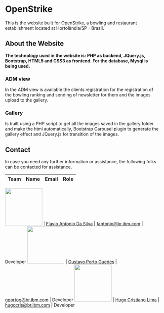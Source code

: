 # OpenStrike

This is the website built for OpenStrike, a bowling and restaurant establishment located at Hortolândia/SP - Brazil.


## About the Website

**The technology used in the website is: PHP as backend, JQuery.js, Bootstrap, HTML5 and CSS3 as frontend. For the database, Mysql is being used.**


### ADM view

In the ADM view is available the clients registration for the registration of the bowling ranking and sending of newsletter for them and the images upload to the gallery.


### Gallery

Is built using a PHP script to get all the images saved in the gallery folder and make the html automatically, Bootstrap Carousel plugin to generate the gallery effect and JQuery.js for transition of the images.


## Contact

In case you need any further information or assistance, the following folks can be contacted for assistance.

Team            |        Name   |    Email    | Role  
---------------------|------------------------------------|---------|------|

<img src="https://github.com/openstrike/team/team_photo/fantonio.png" width="120"> | [Flavio Antonio Da Silva](https://github.com/FlavioSilvaA) | fantonio@br.ibm.com | Developer
<img src="https://github.com/openstrike/team/team_photo/gportog.png" width="120"> | [Gustavo Porto Guedes](https://www.linkedin.com/in/gustavo-porto-guedes/) | gportog@br.ibm.com | Developer
<img src="https://github.com/openstrike/team/team_photo/hugocris.png" width="120"> | [Hugo Cristiano Lima](https://www.linkedin.com/in/hugo-cristiano-lima-dos-santos-b27609b6/) | hugocris@br.ibm.com | Developer

